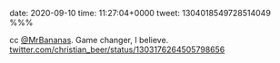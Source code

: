 date: 2020-09-10
time: 11:27:04+0000
tweet: 1304018549728514049
%%%

cc [@MrBananas](https://twitter.com/MrBananas). Game changer, I believe. [twitter.com/christian\_beer/status/1303176264505798656](https://twitter.com/christian_beer/status/1303176264505798656)
